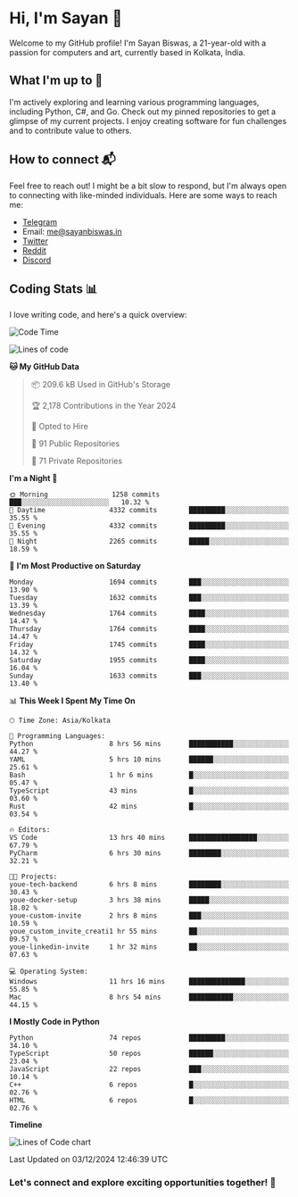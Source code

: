 # Hi, I'm Sayan 👋

Welcome to my GitHub profile! I'm Sayan Biswas, a 21-year-old with a passion for computers and art, currently based in Kolkata, India.

## What I'm up to 🚀

I'm actively exploring and learning various programming languages, including Python, C#, and Go. Check out my pinned repositories to get a glimpse of my current projects. I enjoy creating software for fun challenges and to contribute value to others.

## How to connect 📬

Feel free to reach out! I might be a bit slow to respond, but I'm always open to connecting with like-minded individuals. Here are some ways to reach me:

- [Telegram](https://t.me/dank_as_fuck)
- Email: [me@sayanbiswas.in](mailto:me@sayanbiswas.in)
- [Twitter](https://twitter.com/TheDankDel)
- [Reddit](https://www.reddit.com/user/dank_as_fuck_/)
- [Discord](https://discordapp.com/users/506536929152466945)

## Coding Stats 📊

I love writing code, and here's a quick overview:

<!--START_SECTION:waka-->
![Code Time](http://img.shields.io/badge/Code%20Time-1%2C967%20hrs%202%20mins-blue)

![Lines of code](https://img.shields.io/badge/From%20Hello%20World%20I%27ve%20Written-6.3%20million%20lines%20of%20code-blue)

**🐱 My GitHub Data** 

> 📦 209.6 kB Used in GitHub's Storage 
 > 
> 🏆 2,178 Contributions in the Year 2024
 > 
> 💼 Opted to Hire
 > 
> 📜 91 Public Repositories 
 > 
> 🔑 71 Private Repositories 
 > 
**I'm a Night 🦉** 

```text
🌞 Morning                1258 commits        ███░░░░░░░░░░░░░░░░░░░░░░   10.32 % 
🌆 Daytime                4332 commits        █████████░░░░░░░░░░░░░░░░   35.55 % 
🌃 Evening                4332 commits        █████████░░░░░░░░░░░░░░░░   35.55 % 
🌙 Night                  2265 commits        █████░░░░░░░░░░░░░░░░░░░░   18.59 % 
```
📅 **I'm Most Productive on Saturday** 

```text
Monday                   1694 commits        ███░░░░░░░░░░░░░░░░░░░░░░   13.90 % 
Tuesday                  1632 commits        ███░░░░░░░░░░░░░░░░░░░░░░   13.39 % 
Wednesday                1764 commits        ████░░░░░░░░░░░░░░░░░░░░░   14.47 % 
Thursday                 1764 commits        ████░░░░░░░░░░░░░░░░░░░░░   14.47 % 
Friday                   1745 commits        ████░░░░░░░░░░░░░░░░░░░░░   14.32 % 
Saturday                 1955 commits        ████░░░░░░░░░░░░░░░░░░░░░   16.04 % 
Sunday                   1633 commits        ███░░░░░░░░░░░░░░░░░░░░░░   13.40 % 
```


📊 **This Week I Spent My Time On** 

```text
🕑︎ Time Zone: Asia/Kolkata

💬 Programming Languages: 
Python                   8 hrs 56 mins       ███████████░░░░░░░░░░░░░░   44.27 % 
YAML                     5 hrs 10 mins       ██████░░░░░░░░░░░░░░░░░░░   25.61 % 
Bash                     1 hr 6 mins         █░░░░░░░░░░░░░░░░░░░░░░░░   05.47 % 
TypeScript               43 mins             █░░░░░░░░░░░░░░░░░░░░░░░░   03.60 % 
Rust                     42 mins             █░░░░░░░░░░░░░░░░░░░░░░░░   03.54 % 

🔥 Editors: 
VS Code                  13 hrs 40 mins      █████████████████░░░░░░░░   67.79 % 
PyCharm                  6 hrs 30 mins       ████████░░░░░░░░░░░░░░░░░   32.21 % 

🐱‍💻 Projects: 
youe-tech-backend        6 hrs 8 mins        ████████░░░░░░░░░░░░░░░░░   30.43 % 
youe-docker-setup        3 hrs 38 mins       █████░░░░░░░░░░░░░░░░░░░░   18.02 % 
youe-custom-invite       2 hrs 8 mins        ███░░░░░░░░░░░░░░░░░░░░░░   10.59 % 
youe_custom_invite_creati1 hr 55 mins        ██░░░░░░░░░░░░░░░░░░░░░░░   09.57 % 
youe-linkedin-invite     1 hr 32 mins        ██░░░░░░░░░░░░░░░░░░░░░░░   07.63 % 

💻 Operating System: 
Windows                  11 hrs 16 mins      ██████████████░░░░░░░░░░░   55.85 % 
Mac                      8 hrs 54 mins       ███████████░░░░░░░░░░░░░░   44.15 % 
```

**I Mostly Code in Python** 

```text
Python                   74 repos            █████████░░░░░░░░░░░░░░░░   34.10 % 
TypeScript               50 repos            ██████░░░░░░░░░░░░░░░░░░░   23.04 % 
JavaScript               22 repos            ███░░░░░░░░░░░░░░░░░░░░░░   10.14 % 
C++                      6 repos             █░░░░░░░░░░░░░░░░░░░░░░░░   02.76 % 
HTML                     6 repos             █░░░░░░░░░░░░░░░░░░░░░░░░   02.76 % 
```



**Timeline**

![Lines of Code chart](https://raw.githubusercontent.com/Dank-del/Dank-del/main/assets/bar_graph.png)


 Last Updated on 03/12/2024 12:46:39 UTC
<!--END_SECTION:waka-->

### Let's connect and explore exciting opportunities together! 🚀
